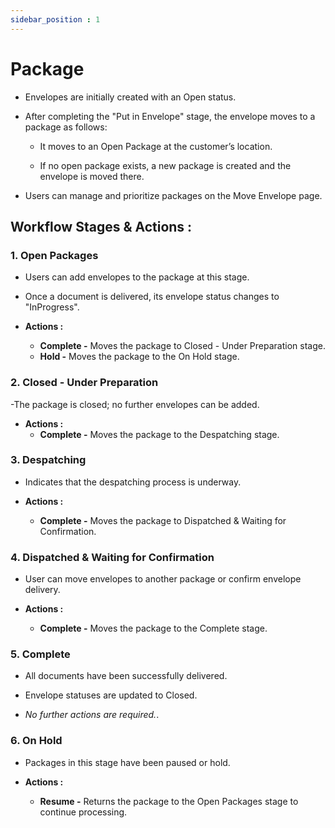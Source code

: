 ```yaml
---
sidebar_position : 1
---
```


# Package

  - Envelopes are initially created with an Open status.

  - After completing the "Put in Envelope" stage, the envelope moves to a package as follows:

    - It moves to an Open Package at the customer’s location.

    - If no open package exists, a new package is created and the envelope is moved there.

  - Users can manage and prioritize packages on the Move Envelope page.

## Workflow Stages & Actions :

### 1. Open Packages

  - Users can add envelopes to the package at this stage.

  - Once a document is delivered, its envelope status changes to "InProgress".

  - **Actions :**
    - **Complete -** Moves the package to Closed - Under Preparation stage.
    - **Hold -** Moves the package to the On Hold stage.

### 2. Closed - Under Preparation

  -The package is closed; no further envelopes can be added.

  - **Actions :**
    - **Complete -** Moves the package to the Despatching stage.

### 3. Despatching

  - Indicates that the despatching process is underway.

  - **Actions :**
    - **Complete -** Moves the package to Dispatched & Waiting for Confirmation.

### 4. Dispatched & Waiting for Confirmation

  - User can move envelopes to another package or confirm envelope delivery.

  - **Actions :**
    - **Complete -** Moves the package to the Complete stage.

### 5. Complete

  - All documents have been successfully delivered.

  - Envelope statuses are updated to Closed.

  - _No further actions are required._.

### 6. On Hold

  - Packages in this stage have been paused or hold.

  - **Actions :**
    - **Resume -** Returns the package to the Open Packages stage to continue processing.